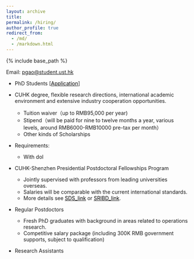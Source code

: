```yaml
---
layout: archive
title: 
permalink: /hiring/
author_profile: true
redirect_from:
  - /md/
  - /markdown.html
---
```


{% include base_path %}


Email: pgao@student.ust.hk


* PhD Students  [<a href="https://sds.cuhk.edu.cn/en/phd-programmes/applications" target="_blank"><span style="color:black">Application</span></a>]
  
 -  CUHK degree, flexible research directions,  international academic environment and extensive industry cooperation opportunities.
    - Tuition waiver（up to RMB95,000 per year)
    - Stipend（will be paid for nine to twelve months a year, various levels, around RMB6000-RMB10000 pre-tax per month）
    - Other kinds of Scholarships
    
 - Requirements:
    - With dol
  

  
* CUHK-Shenzhen Presidential Postdoctoral Fellowships Program

  - Jointly supervised with professors from leading universities overseas. 
  - Salaries will be comparable with the current international standards.
  - More details see <a href="https://sds.cuhk.edu.cn/page/181" target="_blank"><span style="color:black">SDS_link</span></a> or <a href="http://www.sribd.cn/index.php/cn/%E4%BA%BA%E6%89%8D%E6%8B%9B%E8%81%98/phd-fellowship/2-%E4%B8%BB%E9%A1%B5/283-call-for-nominations-for-sribd-international-postdoctoral-fellowship-of-2020.html" target="_blank"><span style="color:black">SRIBD_link</span></a>.
  
* Regular Postdoctors

  - Fresh PhD graduates with background in areas related to operations research.
  - Competitive salary package (including 300K RMB government supports, subject to qualification)

* Research Assistants





